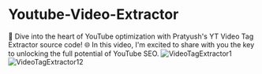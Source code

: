 # Youtube-Video-Extractor
🚀 Dive into the heart of YouTube optimization with Pratyush's YT Video Tag Extractor source code! 🌐 In this video, I'm excited to share with you the key to unlocking the full potential of YouTube SEO.
![VideoTagExtractor1](https://github.com/pratyushxr/Youtube-Video-Extractor/assets/113253685/3ab2e0e8-04cb-4d2c-ac00-5e66cb27e317)
![VideoTagExtractor12](https://github.com/pratyushxr/Youtube-Video-Extractor/assets/113253685/a77379ff-1399-4037-892a-82e06c09071e)
